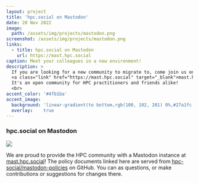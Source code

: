```yaml
---
layout: project
title: 'hpc.social on Mastodon'
date: 20 Nov 2022
image: 
  path: /assets/img/projects/mastodon.png
screenshot: /assets/img/projects/mastodon.png
links:
  - title: hpc.social on Mastodon
    url: https://mast.hpc.social
caption: Meet your colleagues in a new environment!
description: >
  If you are looking for a new community to migrate to, come join us on the Mastodon instance of
  <a class="link" href="https://mast.hpc.social" target="_blank">mast.hpc.social</a>! 
  It's an open community for HPC practitioners and friends alike!
  <br>
accent_color: '#4fb1ba'
accent_image:
  background: 'linear-gradient(to bottom,rgb(100, 102, 201) 0%,#27a1fc 100%)'
  overlay:    true
---
```


### hpc.social on Mastodon

<img src="https://img.shields.io/badge/dynamic/json?label=Accounts&query=stats.user_count&url=https%3A%2F%2Fmast.hpc.social%2Fapi%2Fv1%2Finstance"/>

We are proud to provide the HPC community with a Mastodon instance at
<a class="link" href="https://mast.hpc.social" target="_blank">mast.hpc.social</a>! 
The policy documents linked here are served from <a href="https://github.com/hpc-social/mastodon-policies" target="_blank">hpc-social/mastodon-policies</a> on GitHub. You can as questions, or make contributions or suggestions for changes there.

<div id="server-policy" style="display:none"></div>

<br><br>

<script src="https://cdnjs.cloudflare.com/ajax/libs/jquery/2.1.4/jquery.min.js"></script>
<script src="{{ site.baseurl }}/assets/js/showdown.min.js"></script>

<script>
function getImages(string) {
  const imgRex = /<img.*?src="(.*?)"[^>]+>/g;
  const images = [];
    let img;
    while ((img = imgRex.exec(string))) {
     	images.push(img[1]);
    }
  return images;
}

function getLinks(string) {
  const imgRex = /href="(.*?)"/g;
  const links = [];
    let img;
    while ((img = imgRex.exec(string))) {
     	links.push(img[1]);
    }
  return links;
}

function basename(str) {
   var base = new String(str).substring(str.lastIndexOf('/') + 1); 
    if(base.lastIndexOf(".") != -1)       
        base = base.substring(0, base.lastIndexOf("."));
   return base;
}

$(document).ready(function(){

    url = "https://raw.githubusercontent.com/hpc-social/mastodon-policies/main/README.md"
    $.get(url, function(data) {
        var converter = new showdown.Converter({tables: true}),
                 html = converter.makeHtml(data);

        // Convert top level headings to next level for site
        html = html.replace("<h1 ", "<h2 ")

        // Find all relative markdown links and replace with pages
        var links = getLinks(html)        
        for (var i = 0; i < links.length; i++) {
            link = links[i];

            // Relative directory or markdown path (link to page)
            if (!link.startsWith("http") && !link.startsWith('mailto:')) {
                html = html.replace(link, "https://github.com/hpc-social/mastodon-policies/tree/main/" + link)
            }
        }

        // Relative images need to be replaced by a raw GitHub url
        // We will need to do this for other relative paths too
        var images = getImages(html)
        for (var i = 0; i < images.length; i++) {
            image = images[i];
            if (!image.startsWith("http")) {
                html = html.replace(image, "https://raw.githubusercontent.com/hpc-social/mastodon-policies/main/" + image);
            }            
        }
                
        $('#server-policy').html(html)
        $('#server-policy').show();
    });

});
</script>
